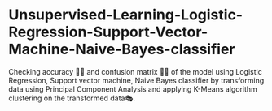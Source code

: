 # Unsupervised-Learning-Logistic-Regression-Support-Vector-Machine-Naive-Bayes-classifier
Checking accuracy 🕵️‍♀️ and confusion matrix 👩‍🏫 of the model using Logistic Regression, Support vector machine, Naive Bayes classifier by transforming data using Principal Component Analysis and applying K-Means algorithm clustering on the transformed data🎭.
